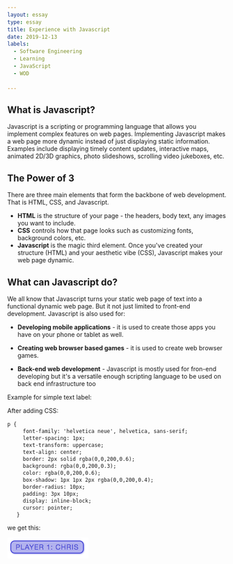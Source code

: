 ```yaml
---
layout: essay
type: essay
title: Experience with Javascript
date: 2019-12-13
labels:
  - Software Engineering
  - Learning
  - JavaScript
  - WOD
 
---
```

## What is Javascript?

Javascript is a scripting or programming language that allows you implement complex features on web pages. Implementing Javascript makes a web page more dynamic instead of just displaying static information. Examples include displaying timely content updates, interactive maps, animated 2D/3D graphics, photo slideshows,  scrolling video jukeboxes, etc.

## The Power of 3

There are three main elements that form the backbone of web development. That is HTML, CSS, and Javascript.

- **HTML** is the structure of your page - the headers, body text, any images you want to include.
- **CSS** controls how that page looks such as customizing fonts, background colors, etc.
- **Javascript** is the magic third element. Once you've created your structure (HTML) and your aesthetic vibe (CSS), Javascript makes your web page dynamic.

## What can Javascript do?
We all know that Javascript turns your static web page of text into a functional dynamic web page. But it not just limited to front-end development. Javascript is also used for:

- **Developing mobile applications** - it is used to create those apps you have on your phone or tablet as well.

- **Creating web browser based games** - it is used to create web browser games.

- **Back-end web development** - Javascript is mostly used for fron-end developing but it's a versatile enough scripting language to be used on back end infrastructure too


Example for simple text label:

After adding CSS:
```
p {
     font-family: 'helvetica neue', helvetica, sans-serif;
     letter-spacing: 1px;
     text-transform: uppercase;
     text-align: center;
     border: 2px solid rgba(0,0,200,0.6);
     background: rgba(0,0,200,0.3);
     color: rgba(0,0,200,0.6);
     box-shadow: 1px 1px 2px rgba(0,0,200,0.4);
     border-radius: 10px;
     padding: 3px 10px;
     display: inline-block;
     cursor: pointer;
   }
```
we get this:

<img class="ui medium image" src="../images/player 1.png">
